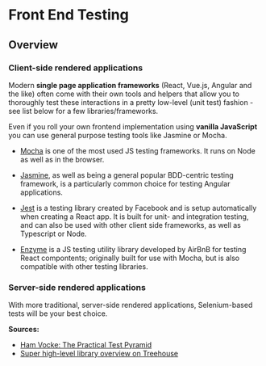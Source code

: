 # Front End Testing

## Overview
### Client-side rendered applications 
Modern **single page application frameworks** (React, Vue.js, Angular and the like) often come with their own tools and helpers that allow you to thoroughly test these interactions in a pretty low-level (unit test) fashion - see list below for a few libraries/frameworks.

Even if you roll your own frontend implementation using **vanilla JavaScript** you can use general purpose testing tools like Jasmine or Mocha.

* [Mocha](https://mochajs.org/) is one of the most used JS testing frameworks. It runs on Node as well as in the browser.

* [Jasmine](https://jasmine.github.io/), as well as being a general popular BDD-centric testing framework, is a particularly common choice for testing Angular applications.

* [Jest](https://jestjs.io/) is a testing library created by Facebook and is setup automatically when creating a React app. It is built for unit- and integration testing, and can also be used with other client side frameworks, as well as Typescript or Node.

* [Enzyme](https://airbnb.io/enzyme/) is a JS testing utility library developed by AirBnB for testing React compontents; originally built for use with Mocha, but is also compatible with other testing libraries.


### Server-side rendered applications 
With more traditional, server-side rendered applications, Selenium-based tests will be your best choice.



**Sources:**
- [Ham Vocke: The Practical Test Pyramid](https://martinfowler.com/articles/practical-test-pyramid.html)
- [Super high-level library overview on Treehouse](https://teamtreehouse.com/library/testing-javascript)
